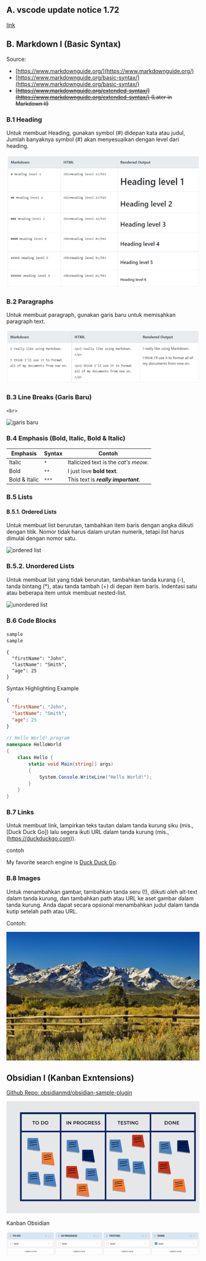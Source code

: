 ## A. vscode update notice 1.72

[link](https://programmingunama.readthedocs.io/id/latest/materi/vscode_1_72/)

## B. Markdown I (Basic Syntax)

Source:

- [https://www.markdownguide.org/](https://www.markdownguide.org/)
- [https://www.markdownguide.org/basic-syntax/](https://www.markdownguide.org/basic-syntax/)
- ~~[https://www.markdownguide.org/extended-syntax/](https://www.markdownguide.org/extended-syntax/) (Later in Markdown II)~~


### B.1 Heading

Untuk membuat Heading, gunakan symbol (#) didepan kata atau judul, Jumlah banyaknya symbol (#) akan menyesuaikan dengan level dari heading.

![heading](pertemuan_6/heading.png)

<!-- Contoh:
# Heading 1
## Heading 2
### Heading 3
#### Heading 4
##### Heading 5
###### Heading 6 -->


### B.2 Paragraphs


Untuk membuat paragraph, gunakan garis baru untuk memisahkan paragraph text.

![paragraph](pertemuan_6/paragraph.png)

<!-- Contoh:

Lorem ipsum dolor sit amet, consectetur adipiscing elit, sed do eiusmod tempor incididunt ut labore et dolore magna aliqua. Ut enim ad minim veniam, quis nostrud exercitation ullamco laboris nisi ut aliquip ex ea commodo consequat. 

Duis aute irure dolor in reprehenderit in voluptate velit esse cillum dolore eu fugiat nulla pariatur. Excepteur sint occaecat cupidatat non proident, sunt in culpa qui officia deserunt mollit anim id est laborum. -->

### B.3 Line Breaks (Garis Baru)

```<br>```

![garis baru](pertemuan_6/garis_baru.png)

### B.4 Emphasis (Bold, Italic, Bold & Italic)

|Emphasis|Syntax|Contoh|
|--|--|--|
|Italic|`*`|Italicized text is the *cat's meow*.|
|Bold|`**`|I just love **bold text**.|
|Bold & Italic|`***`|This text is ***really important***.|

<!-- Contoh

Italicized text is the *cat's meow*.

I just love **bold text**.

This text is ***really important***. -->

### B.5 Lists

#### B.5.1. Ordered Lists
Untuk membuat list berurutan, tambahkan item baris dengan angka diikuti dengan titik. Nomor tidak harus dalam urutan numerik, tetapi list harus dimulai dengan nomor satu.

![ordered list](pertemuan_6/ordered_list.png)

<!-- Contoh:

1. First item
2. Second item
3. Third item
4. Fourth item -->

### B.5.2. Unordered Lists
Untuk membuat list yang tidak berurutan, tambahkan tanda kurang (-), tanda bintang (*), atau tanda tambah (+) di depan item baris. Indentasi satu atau beberapa item untuk membuat nested-list.

![unordered list](pertemuan_6/unordered_list.png)

<!-- Contoh:

- First item
- Second item
- Third item
- Fourth item -->

### B.6 Code Blocks

`sample` <br>
``sample`` <br>

```
{
  "firstName": "John",
  "lastName": "Smith",
  "age": 25
}
```
Syntax Highlighting Example

```json
{
  "firstName": "John",
  "lastName": "Smith",
  "age": 25
}
```

```csharp
// Hello World! program
namespace HelloWorld
{
    class Hello {         
        static void Main(string[] args)
        {
            System.Console.WriteLine("Hello World!");
        }
    }
}
```

### B.7 Links
Untuk membuat link, lampirkan teks tautan dalam tanda kurung siku (mis., [Duck Duck Go]) lalu segera ikuti URL dalam tanda kurung (mis., (https://duckduckgo.com)).

contoh

My favorite search engine is [Duck Duck Go](https://duckduckgo.com).

### B.8 Images
Untuk menambahkan gambar, tambahkan tanda seru (!), diikuti oleh alt-text dalam tanda kurung, dan tambahkan path atau URL ke aset gambar dalam tanda kurung. Anda dapat secara opsional menambahkan judul dalam tanda kutip setelah path atau URL.

Contoh:

![The San Juan Mountains are beautiful!](pertemuan_6/san-juan-mountains.jpg "San Juan Mountains")

## Obsidian I (Kanban Exntensions)

[Github Repo: obsidianmd/obsidian-sample-plugin](https://github.com/mgmeyers/obsidian-kanban)

![kanban](pertemuan_6/kanban.png)

Kanban Obsidian

![kanban](pertemuan_6/todo_obsidian.png)